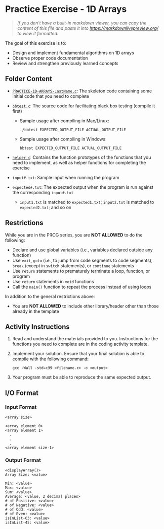 # Practice Exercise - 1D Arrays

> *If you don't have a built-in markdown viewer, you can copy the content of this file and paste it into <https://markdownlivepreview.org/> to view it formatted.*

The goal of this exercise is to:

- Design and implement fundamental algorithms on 1D arrays
- Observe proper code documentation
- Review and strengthen previously learned concepts

## Folder Content

- [`PRACTICE-1D-ARRAYS-LastName.c`](PRACTICE-1D-ARRAYS-LastName.c): The skeleton code containing some initial code that you need to complete
- [`bbtest.c`](bbtest.c): The source code for facilitating black box testing (compile it first)
  - Sample usage after compiling in Mac/Linux:

    ```shell
    ./bbtest EXPECTED_OUTPUT_FILE ACTUAL_OUTPUT_FILE
    ```

  - Sample usage after compiling in Windows:

    ```shell
    bbtest EXPECTED_OUTPUT_FILE ACTUAL_OUTPUT_FILE
    ```

- [`helper.c`](helper.c): Contains the function prototypes of the functions that you need to implement, as well as helper functions for completing the exercise

- `input#.txt`: Sample input when running the program
- `expected#.txt`: The expected output when the program is run against the corresponding `input#.txt`
  - `input1.txt` is matched to `expected1.txt`; `input2.txt` is matched to `expected2.txt`; and so on

## Restrictions

While you are in the PROG series, you are **NOT ALLOWED** to do the following:

- Declare and use global variables (i.e., variables declared outside any function)
- Use `exit`, `goto` (i.e., to jump from code segments to code segments), `break` (except in `switch` statements), or `continue` statements
- Use `return` statements to prematurely terminate a loop, function, or program
- Use `return` statements in `void` functions
- Call the `main()` function to repeat the process instead of using loops

In addition to the general restrictions above:

- You are **NOT ALLOWED** to include other library/header other than those already in the template

## Activity Instructions

1. Read and understand the materials provided to you. Instructions for the functions you need to complete are in the coding activity template.
2. Implement your solution. Ensure that your final solution is able to compile with the following command:

    ```shell
    gcc -Wall -std=c99 <filename.c> -o <output>
    ```

3. Your program must be able to reproduce the same expected output.

## I/O Format

### Input Format

```text
<array size>

<array element 0>
<array element 1>
  .
  .
  .
<array element size-1>
```

### Output Format

```text
<displayArray()>
Array Size: <value>

Min: <value>
Max: <value>
Sum: <value>
Average: <value, 2 decimal places>
# of Positive: <value>
# of Negative: <value>
# of Odd: <value>
# of Even: <value>
isInList-63: <value>
isInList-45: <value>
```
